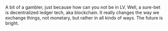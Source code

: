 A bit of a gambler, just because how can you not be in LV. Well, a sure-bet is decentralized ledger tech, aka blockchain. It really changes the way we exchange things, not monetary, but rather in all kinds of ways. The future is bright.
